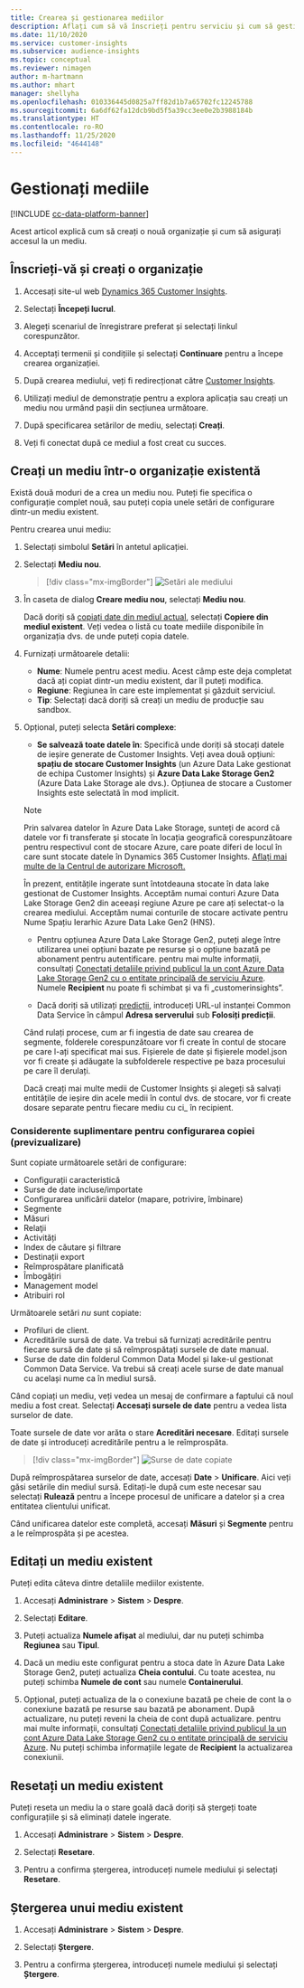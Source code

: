```yaml
---
title: Crearea și gestionarea mediilor
description: Aflați cum să vă înscrieți pentru serviciu și cum să gestionați mediile.
ms.date: 11/10/2020
ms.service: customer-insights
ms.subservice: audience-insights
ms.topic: conceptual
ms.reviewer: nimagen
author: m-hartmann
ms.author: mhart
manager: shellyha
ms.openlocfilehash: 010336445d0825a7ff82d1b7a65702fc12245788
ms.sourcegitcommit: 6a6df62fa12dcb9bd5f5a39cc3ee0e2b3988184b
ms.translationtype: HT
ms.contentlocale: ro-RO
ms.lasthandoff: 11/25/2020
ms.locfileid: "4644148"
---
```

# <a name="manage-environments"></a>Gestionați mediile

[!INCLUDE [cc-data-platform-banner](../includes/cc-data-platform-banner.md)]

Acest articol explică cum să creați o nouă organizație și cum să asigurați accesul la un mediu.

## <a name="sign-up-and-create-an-organization"></a>Înscrieți-vă și creați o organizație

1. Accesați site-ul web [Dynamics 365 Customer Insights](https://dynamics.microsoft.com/ai/customer-insights/).

2. Selectați **Începeți lucrul**.

3. Alegeți scenariul de înregistrare preferat și selectați linkul corespunzător.

4. Acceptați termenii și condițiile și selectați **Continuare** pentru a începe crearea organizației.

5. După crearea mediului, veți fi redirecționat către [Customer Insights](https://home.ci.ai.dynamics.com).

6. Utilizați mediul de demonstrație pentru a explora aplicația sau creați un mediu nou urmând pașii din secțiunea următoare.

7. După specificarea setărilor de mediu, selectați **Creați**.

8. Veți fi conectat după ce mediul a fost creat cu succes.

## <a name="create-an-environment-in-an-existing-organization"></a>Creați un mediu într-o organizație existentă

Există două moduri de a crea un mediu nou. Puteți fie specifica o configurație complet nouă, sau puteți copia unele setări de configurare dintr-un mediu existent.

Pentru crearea unui mediu:

1. Selectați simbolul **Setări** în antetul aplicației.

1. Selectați **Mediu nou**.

   > [!div class="mx-imgBorder"]
   > ![Setări ale mediului](media/environment-settings-dialog.png)

1. În caseta de dialog **Creare mediu nou**, selectați **Mediu nou**.

   Dacă doriți să [copiați date din mediul actual](#additional-considerations-for-copy-configuration-preview), selectați **Copiere din mediul existent**. Veți vedea o listă cu toate mediile disponibile în organizația dvs. de unde puteți copia datele.

1. Furnizați următoarele detalii:
   - **Nume**: Numele pentru acest mediu. Acest câmp este deja completat dacă ați copiat dintr-un mediu existent, dar îl puteți modifica.
   - **Regiune**: Regiunea în care este implementat și găzduit serviciul.
   - **Tip**: Selectați dacă doriți să creați un mediu de producție sau sandbox.

2. Opțional, puteți selecta **Setări complexe**:

   - **Se salvează toate datele în**: Specifică unde doriți să stocați datele de ieșire generate de Customer Insights. Veți avea două opțiuni: **spațiu de stocare Customer Insights** (un Azure Data Lake gestionat de echipa Customer Insights) și **Azure Data Lake Storage Gen2** (Azure Data Lake Storage ale dvs.). Opțiunea de stocare a Customer Insights este selectată în mod implicit.

   > [!NOTE]
   > Prin salvarea datelor în Azure Data Lake Storage, sunteți de acord că datele vor fi transferate și stocate în locația geografică corespunzătoare pentru respectivul cont de stocare Azure, care poate diferi de locul în care sunt stocate datele în Dynamics 365 Customer Insights. [Aflați mai multe de la Centrul de autorizare Microsoft.](https://www.microsoft.com/trust-center)
   >
   > În prezent, entitățile ingerate sunt întotdeauna stocate în data lake gestionat de Customer Insights.
   > Acceptăm numai conturi Azure Data Lake Storage Gen2 din aceeași regiune Azure pe care ați selectat-o la crearea mediului.
   > Acceptăm numai conturile de stocare activate pentru Nume Spațiu Ierarhic Azure Data Lake Gen2 (HNS).

   - Pentru opțiunea Azure Data Lake Storage Gen2, puteți alege între utilizarea unei opțiuni bazate pe resurse și o opțiune bazată pe abonament pentru autentificare. pentru mai multe informații, consultați [Conectați detaliile privind publicul la un cont Azure Data Lake Storage Gen2 cu o entitate principală de serviciu Azure](connect-service-principal.md). Numele **Recipient** nu poate fi schimbat și va fi „customerinsights”.
   
   - Dacă doriți să utilizați [predicții](predictions.md), introduceți URL-ul instanței Common Data Service în câmpul **Adresa serverului** sub **Folosiți predicții**.

   Când rulați procese, cum ar fi ingestia de date sau crearea de segmente, folderele corespunzătoare vor fi create în contul de stocare pe care l-ați specificat mai sus. Fișierele de date și fișierele model.json vor fi create și adăugate la subfolderele respective pe baza procesului pe care îl derulați.

   Dacă creați mai multe medii de Customer Insights și alegeți să salvați entitățile de ieșire din acele medii în contul dvs. de stocare, vor fi create dosare separate pentru fiecare mediu cu ci_<environmentid> în recipient.

### <a name="additional-considerations-for-copy-configuration-preview"></a>Considerente suplimentare pentru configurarea copiei (previzualizare)

Sunt copiate următoarele setări de configurare:

- Configurații caracteristică
- Surse de date incluse/importate
- Configurarea unificării datelor (mapare, potrivire, îmbinare)
- Segmente
- Măsuri
- Relaţii
- Activități
- Index de căutare și filtrare
- Destinații export
- Reîmprospătare planificată
- Îmbogățiri
- Management model
- Atribuiri rol

Următoarele setări *nu* sunt copiate:

- Profiluri de client.
- Acreditările sursă de date. Va trebui să furnizați acreditările pentru fiecare sursă de date și să reîmprospătați sursele de date manual.
- Surse de date din folderul Common Data Model și lake-ul gestionat Common Data Service. Va trebui să creați acele surse de date manual cu același nume ca în mediul sursă.

Când copiați un mediu, veți vedea un mesaj de confirmare a faptului că noul mediu a fost creat. Selectați **Accesați sursele de date** pentru a vedea lista surselor de date.

Toate sursele de date vor arăta o stare **Acreditări necesare**. Editați sursele de date și introduceți acreditările pentru a le reîmprospăta.

> [!div class="mx-imgBorder"]
> ![Surse de date copiate](media/data-sources-copied.png)

După reîmprospătarea surselor de date, accesați **Date** > **Unificare**. Aici veți găsi setările din mediul sursă. Editați-le după cum este necesar sau selectați **Rulează** pentru a începe procesul de unificare a datelor și a crea entitatea clientului unificat.

Când unificarea datelor este completă, accesați **Măsuri** și **Segmente** pentru a le reîmprospăta și pe acestea.

## <a name="edit-an-existing-environment"></a>Editați un mediu existent

Puteți edita câteva dintre detaliile mediilor existente.

1. Accesați **Administrare** > **Sistem** > **Despre**.

2. Selectați **Editare**.

3. Puteți actualiza **Numele afișat** al mediului, dar nu puteți schimba **Regiunea** sau **Tipul**.

4. Dacă un mediu este configurat pentru a stoca date în Azure Data Lake Storage Gen2, puteți actualiza **Cheia contului**. Cu toate acestea, nu puteți schimba **Numele de cont** sau numele **Containerului**.

5. Opțional, puteți actualiza de la o conexiune bazată pe cheie de cont la o conexiune bazată pe resurse sau bazată pe abonament. După actualizare, nu puteți reveni la cheia de cont după actualizare. pentru mai multe informații, consultați [Conectați detaliile privind publicul la un cont Azure Data Lake Storage Gen2 cu o entitate principală de serviciu Azure](connect-service-principal.md). Nu puteți schimba informațiile legate de **Recipient** la actualizarea conexiunii.

## <a name="reset-an-existing-environment"></a>Resetați un mediu existent

Puteți reseta un mediu la o stare goală dacă doriți să ștergeți toate configurațiile și să eliminați datele ingerate.

1.  Accesați **Administrare** > **Sistem** > **Despre**.

2.  Selectați **Resetare**. 

3.  Pentru a confirma ștergerea, introduceți numele mediului și selectați **Resetare**.


## <a name="delete-an-existing-environment"></a>Ștergerea unui mediu existent

1. Accesați **Administrare** > **Sistem** > **Despre**.

1. Selectați **Ștergere**.

1. Pentru a confirma ștergerea, introduceți numele mediului și selectați **Ștergere**.
